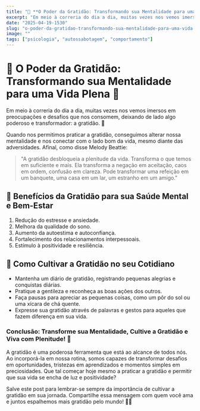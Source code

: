 ```yaml
---
title: "🌟 **O Poder da Gratidão: Transformando sua Mentalidade para uma Vida Plena 🙏**"
excerpt: "Em meio à correria do dia a dia, muitas vezes nos vemos imersos em preocupações e desafios que nos consomem, deixando de"
date: "2025-04-19-1530"
slug: "o-poder-da-gratidao-transformando-sua-mentalidade-para-uma-vida-plena"
image: ""
tags: ["psicologia", "autossabotagem", "comportamento"]
---
```


# 🌟 **O Poder da Gratidão: Transformando sua Mentalidade para uma Vida Plena 🙏**

Em meio à correria do dia a dia, muitas vezes nos vemos imersos em preocupações e desafios que nos consomem, deixando de lado algo poderoso e transformador: a gratidão. 🌺

Quando nos permitimos praticar a gratidão, conseguimos alterar nossa mentalidade e nos conectar com o lado bom da vida, mesmo diante das adversidades. Afinal, como disse Melody Beattie: 

> "A gratidão desbloqueia a plenitude da vida. Transforma o que temos em suficiente e mais. Ela transforma a negação em aceitação, caos em ordem, confusão em clareza. Pode transformar uma refeição em um banquete, uma casa em um lar, um estranho em um amigo." 

## 💫 **Benefícios da Gratidão para sua Saúde Mental e Bem-Estar** 

1. Redução do estresse e ansiedade.
2. Melhora da qualidade do sono.
3. Aumento da autoestima e autoconfiança.
4. Fortalecimento dos relacionamentos interpessoais.
5. Estímulo à positividade e resiliência.

## 🌱 **Como Cultivar a Gratidão no seu Cotidiano**

- Mantenha um diário de gratidão, registrando pequenas alegrias e conquistas diárias.
- Pratique a gentileza e reconheça as boas ações dos outros.
- Faça pausas para apreciar as pequenas coisas, como um pôr do sol ou uma xícara de chá quente.
- Expresse sua gratidão através de palavras e gestos para aqueles que fazem diferença em sua vida.

### **Conclusão: Transforme sua Mentalidade, Cultive a Gratidão e Viva com Plenitude! 🌟**

A gratidão é uma poderosa ferramenta que está ao alcance de todos nós. Ao incorporá-la em nossa rotina, somos capazes de transformar desafios em oportunidades, tristezas em aprendizados e momentos simples em preciosidades. Que tal começar hoje mesmo a praticar a gratidão e permitir que sua vida se encha de luz e positividade?

Salve este post para lembrar-se sempre da importância de cultivar a gratidão em sua jornada. Compartilhe essa mensagem com quem você ama e juntos espalhemos mais gratidão pelo mundo! 🌺🙌
